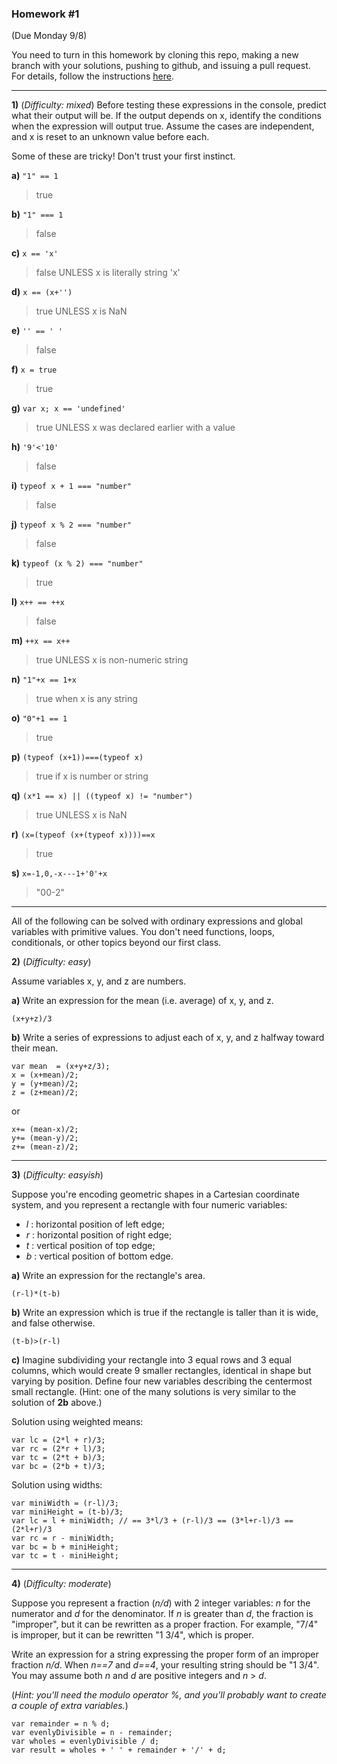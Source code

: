
### Homework #1
(Due Monday 9/8)

You need to turn in this homework by cloning this repo, making a new branch with your solutions, pushing to github, and issuing a pull request.
For details, follow the instructions [here](http://portlandcodeschool.github.io/jse/2014/05/12/command-line-and-git-slides/#/14).

---

**1)** (_Difficulty: mixed_)
Before testing these expressions in the console, predict what their output will be.  If the output depends on x, identify the conditions when the expression will output true.  Assume the cases are independent, and x is reset to an unknown value before each.

Some of these are tricky!  Don't trust your first instinct.  


**a)** `"1" == 1`
> true

**b)** `"1" === 1`
> false

**c)** `x == 'x'`
> false UNLESS x is literally string 'x'

**d)** `x == (x+'')`
> true UNLESS x is NaN

**e)** `'' == ' '`
> false

**f)** `x = true`
> true

**g)** `var x; x == 'undefined'`
> true UNLESS x was declared earlier with a value

**h)** `'9'<'10'`
> false

**i)** `typeof x + 1 === "number"`
> false

**j)** `typeof x % 2 === "number"`
> false

**k)** `typeof (x % 2) === "number"`
> true

**l)** `x++ == ++x`
> false

**m)** `++x == x++`
> true UNLESS x is non-numeric string

**n)** `"1"+x == 1+x`
> true when x is any string

**o)** `"0"+1 == 1`
> true

**p)** `(typeof (x+1))===(typeof x)`	
> true if x is number or string

**q)** `(x*1 == x) || ((typeof x) != "number")`
> true UNLESS x is NaN

**r)** `(x=(typeof (x+(typeof x))))==x`
> true

**s)** `x=-1,0,-x---1+'0'+x`
> "00-2"

---

All of the following can be solved with ordinary expressions and global variables with primitive values.  You don't need functions, loops, conditionals, or other topics beyond our first class.

 **2)** (_Difficulty: easy_)

Assume variables x, y, and z are numbers.

**a)**
Write an expression for the mean (i.e. average) of x, y, and z.
```
(x+y+z)/3
```

**b)**
Write a series of expressions to adjust each of x, y, and z
halfway toward their mean.
```
var mean  = (x+y+z/3);
x = (x+mean)/2;
y = (y+mean)/2;
z = (z+mean)/2;
```
or
```
x+= (mean-x)/2;
y+= (mean-y)/2;
z+= (mean-z)/2;
```

---

**3)** (_Difficulty: easyish_)

Suppose you're encoding geometric shapes in a Cartesian coordinate system, and you represent a rectangle with four numeric variables:

- _l_ : horizontal position of left edge;
- _r_ : horizontal position of right edge;
- _t_ : vertical position of top edge;
- _b_ : vertical position of bottom edge.

**a)**
Write an expression for the rectangle's area.
```
(r-l)*(t-b)
```

**b)**
Write an expression which is true if the rectangle is taller than it is wide, and false otherwise.
```
(t-b)>(r-l)
```

**c)**
Imagine subdividing your rectangle into 3 equal rows and 3 equal columns, which would create 9 smaller rectangles, identical in shape but varying by position.
Define four new variables describing the centermost small rectangle.
(Hint: one of the many solutions is very similar to the solution of **2b** above.)

Solution using weighted means:
```
var lc = (2*l + r)/3;
var rc = (2*r + l)/3;
var tc = (2*t + b)/3;
var bc = (2*b + t)/3;
```
Solution using widths:
```
var miniWidth = (r-l)/3;
var miniHeight = (t-b)/3;
var lc = l + miniWidth; // == 3*l/3 + (r-l)/3 == (3*l+r-l)/3 == (2*l+r)/3
var rc = r - miniWidth;
var bc = b + miniHeight;
var tc = t - miniHeight;
```
---

**4)** (_Difficulty: moderate_)

Suppose you represent a fraction (_n/d_) with 2 integer variables: _n_ for the numerator and _d_ for the denominator.
If _n_ is greater than _d_, the fraction is "improper", but it can be rewritten as a proper fraction.  For example, "7/4" is improper, but it can be rewritten "1 3/4", which is proper.

Write an expression for a string expressing the proper form of an improper fraction _n/d_.  When _n==7_ and _d==4_, your resulting string should be "1 3/4".  You may assume both _n_ and _d_ are positive integers and _n_ > _d_.

(_Hint: you'll need the modulo operator _%_, and you'll probably want to create a couple of extra variables._)
```
var remainder = n % d;
var evenlyDivisible = n - remainder;
var wholes = evenlyDivisible / d;
var result = wholes + ' ' + remainder + '/' + d;
```
